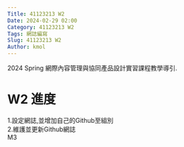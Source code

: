 ```yaml
---
Title: 41123213 W2
Date: 2024-02-29 02:00
Category: 41123213 W2
Tags: 網誌編寫
Slug: 41123213 W2
Author: kmol
---
```


2024 Spring 網際內容管理與協同產品設計實習課程教學導引.

<!-- PELICAN_END_SUMMARY -->

# W2 進度

1.設定網誌,並增加自己的Github至組別<br>
2.維護並更新Github網誌<br>
M3